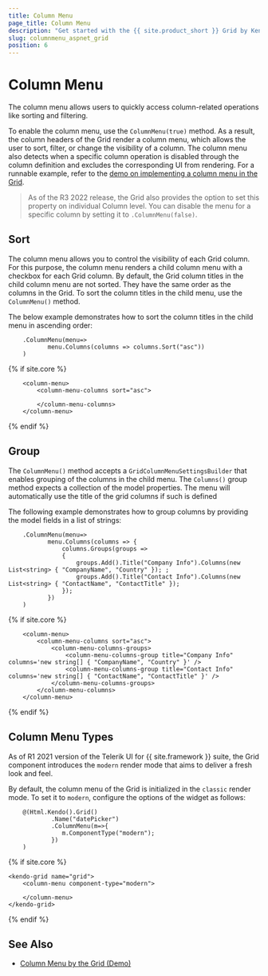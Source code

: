```yaml
---
title: Column Menu
page_title: Column Menu
description: "Get started with the {{ site.product_short }} Grid by Kendo UI and learn how to enable its column menu."
slug: columnmenu_aspnet_grid
position: 6
---
```


# Column Menu

The column menu allows users to quickly access column-related operations like sorting and filtering.

To enable the column menu, use the `ColumnMenu(true)` method. As a result, the column headers of the Grid render a column menu, which allows the user to sort, filter, or change the visibility of a column. The column menu also detects when a specific column operation is disabled through the column definition and excludes the corresponding UI from rendering. For a runnable example, refer to the [demo on implementing a column menu in the Grid](https://demos.telerik.com/{{site.platform}}/grid/column-menu).

> As of the R3 2022 release, the Grid also provides the option to set this property on individual Column level. You can disable the menu for a specific column by setting it to `.ColumnMenu(false)`.

## Sort

The column menu allows you to control the visibility of each Grid column. For this purpose, the column menu renders a child column menu with a checkbox for each Grid column.
By default, the Grid column titles in the child column menu are not sorted. They have the same order as the columns in the Grid. To sort the column titles in the child menu, use the `ColumnMenu()` method.

The below example demonstrates how to sort the column titles in the child menu in ascending order:

```HtmlHelper
    .ColumnMenu(menu=>
           menu.Columns(columns => columns.Sort("asc"))
    )
```
{% if site.core %}
```TagHelper
    <column-menu>
        <column-menu-columns sort="asc">
            
        </column-menu-columns>
    </column-menu>
```
{% endif %}


## Group

The `ColumnMenu()` method accepts a `GridColumnMenuSettingsBuilder` that enables grouping of the columns in the child menu. The `Columns()` group method expects a collection of the model properties. The menu will automatically use the title of the grid columns if such is defined

The following example demonstrates how to group columns by providing the model fields in a list of strings:

```HtmlHelper
    .ColumnMenu(menu=>
           menu.Columns(columns => {
               columns.Groups(groups =>
               {
                   groups.Add().Title("Company Info").Columns(new List<string> { "CompanyName", "Country" }); ;
                   groups.Add().Title("Contact Info").Columns(new List<string> { "ContactName", "ContactTitle" });
               });
           })
    )
```
{% if site.core %}
```TagHelper
    <column-menu>
        <column-menu-columns sort="asc">
            <column-menu-columns-groups>
                <column-menu-columns-group title="Company Info" columns='new string[] { "CompanyName", "Country" }' />
                <column-menu-columns-group title="Contact Info" columns='new string[] { "ContactName", "ContactTitle" }' />
            </column-menu-columns-groups>
        </column-menu-columns>
    </column-menu>
````
{% endif %}

## Column Menu Types

As of R1 2021 version of the Telerik UI for {{ site.framework }} suite, the Grid component introduces the `modern` render mode that aims to deliver a fresh look and feel.

By default, the column menu of the Grid is initialized in the `classic` render mode. To set it to `modern`, configure the options of the widget as follows:

```HtmlHelper
    @(Html.Kendo().Grid()
            .Name("datePicker")
            .ColumnMenu(m=>{
               m.ComponentType("modern"); 
            })
    )
```
{% if site.core %}
```TagHelper
<kendo-grid name="grid">
    <column-menu component-type="modern">
        
    </column-menu>
</kendo-grid>
```
{% endif %}

## See Also

* [Column Menu by the Grid (Demo)](https://demos.telerik.com/{{site.platform}}/grid/column-menu)
